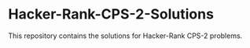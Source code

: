 # Hacker-Rank-CPS-2-Solutions
This repository contains the solutions for Hacker-Rank CPS-2 problems.

